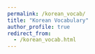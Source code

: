 ```yaml
---
permalink: /korean_vocab/
title: "Korean Vocabulary"
author_profile: true
redirect_from:
  - /korean_vocab.html
---
```



